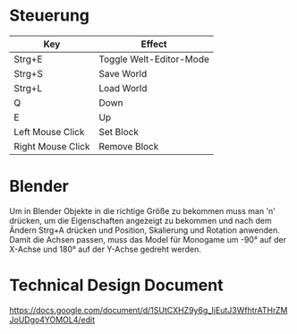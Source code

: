 # Steuerung

| Key               | Effect                     |
|-------------------|----------------------------|
| Strg+E            | Toggle Welt-Editor-Mode    |
| Strg+S            | Save World                 |
| Strg+L            | Load World                 |
| Q                 | Down                       |
| E                 | Up                         |
| Left Mouse Click  | Set Block                  |
| Right Mouse Click | Remove Block               |

# Blender

Um in Blender Objekte in die richtige Größe zu bekommen muss man 'n' drücken, um die Eigenschaften angezeigt zu bekommen und nach dem Ändern Strg+A drücken und Position, Skalierung und Rotation anwenden.
Damit die Achsen passen, muss das Model für Monogame um -90° auf der X-Achse und 180° auf der Y-Achse gedreht werden.

# Technical Design Document

https://docs.google.com/document/d/1SUtCXHZ9y6g_IjEutJ3WfhtrATHrZMJoUDgo4YOMOL4/edit

